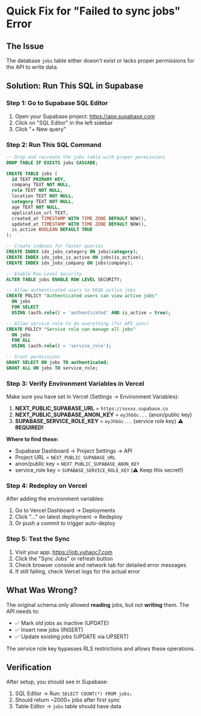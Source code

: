 # Quick Fix for "Failed to sync jobs" Error

## The Issue
The database `jobs` table either doesn't exist or lacks proper permissions for the API to write data.

## Solution: Run This SQL in Supabase

### Step 1: Go to Supabase SQL Editor
1. Open your Supabase project: https://app.supabase.com
2. Click on "SQL Editor" in the left sidebar
3. Click "+ New query"

### Step 2: Run This SQL Command

```sql
-- Drop and recreate the jobs table with proper permissions
DROP TABLE IF EXISTS jobs CASCADE;

CREATE TABLE jobs (
  id TEXT PRIMARY KEY,
  company TEXT NOT NULL,
  role TEXT NOT NULL,
  location TEXT NOT NULL,
  category TEXT NOT NULL,
  age TEXT NOT NULL,
  application_url TEXT,
  created_at TIMESTAMP WITH TIME ZONE DEFAULT NOW(),
  updated_at TIMESTAMP WITH TIME ZONE DEFAULT NOW(),
  is_active BOOLEAN DEFAULT TRUE
);

-- Create indexes for faster queries
CREATE INDEX idx_jobs_category ON jobs(category);
CREATE INDEX idx_jobs_is_active ON jobs(is_active);
CREATE INDEX idx_jobs_company ON jobs(company);

-- Enable Row Level Security
ALTER TABLE jobs ENABLE ROW LEVEL SECURITY;

-- Allow authenticated users to READ active jobs
CREATE POLICY "Authenticated users can view active jobs"
  ON jobs
  FOR SELECT
  USING (auth.role() = 'authenticated' AND is_active = true);

-- Allow service role to do everything (for API sync)
CREATE POLICY "Service role can manage all jobs"
  ON jobs
  FOR ALL
  USING (auth.role() = 'service_role');

-- Grant permissions
GRANT SELECT ON jobs TO authenticated;
GRANT ALL ON jobs TO service_role;
```

### Step 3: Verify Environment Variables in Vercel

Make sure you have set in Vercel (Settings → Environment Variables):

1. **NEXT_PUBLIC_SUPABASE_URL** = `https://xxxxx.supabase.co`
2. **NEXT_PUBLIC_SUPABASE_ANON_KEY** = `eyJhbGc...` (anon/public key)
3. **SUPABASE_SERVICE_ROLE_KEY** = `eyJhbGc...` (service role key) ⚠️ **REQUIRED!**

**Where to find these:**
- Supabase Dashboard → Project Settings → API
- Project URL = `NEXT_PUBLIC_SUPABASE_URL`
- anon/public key = `NEXT_PUBLIC_SUPABASE_ANON_KEY`
- service_role key = `SUPABASE_SERVICE_ROLE_KEY` (⚠️ Keep this secret!)

### Step 4: Redeploy on Vercel

After adding the environment variables:
1. Go to Vercel Dashboard → Deployments
2. Click "..." on latest deployment → Redeploy
3. Or push a commit to trigger auto-deploy

### Step 5: Test the Sync

1. Visit your app: https://job.yuhaoc7.com
2. Click the "Sync Jobs" or refresh button
3. Check browser console and network tab for detailed error messages
4. If still failing, check Vercel logs for the actual error

## What Was Wrong?

The original schema only allowed **reading** jobs, but not **writing** them. The API needs to:
- ✅ Mark old jobs as inactive (UPDATE)
- ✅ Insert new jobs (INSERT)
- ✅ Update existing jobs (UPDATE via UPSERT)

The service role key bypasses RLS restrictions and allows these operations.

## Verification

After setup, you should see in Supabase:
1. SQL Editor → Run: `SELECT COUNT(*) FROM jobs;`
2. Should return ~2000+ jobs after first sync
3. Table Editor → `jobs` table should have data

